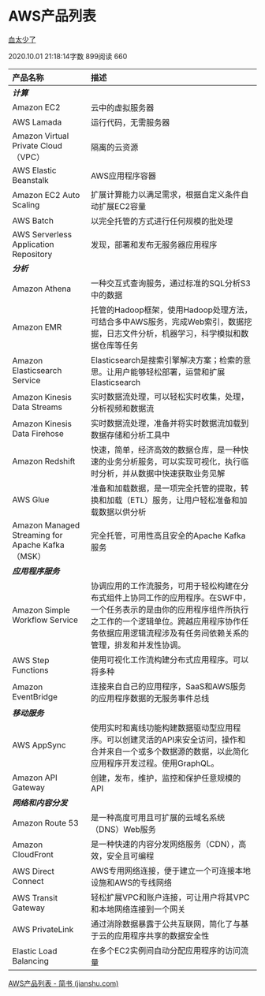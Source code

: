 # AWS产品列表

[血太少了](https://www.jianshu.com/u/3366ca80218e)

2020.10.01 21:18:14字数 899阅读 660

| **产品名称**                                     | **描述**                                                     |
| :----------------------------------------------- | :----------------------------------------------------------- |
| ***计算***                                       |                                                              |
| Amazon EC2                                       | 云中的虚拟服务器                                             |
| AWS Lamada                                       | 运行代码，无需服务器                                         |
| Amazon Virtual Private Cloud（VPC）              | 隔离的云资源                                                 |
| AWS Elastic Beanstalk                            | AWS应用程序容器                                              |
| Amazon EC2 Auto Scaling                          | 扩展计算能力以满足需求，根据自定义条件自动扩展EC2容量        |
| AWS Batch                                        | 以完全托管的方式进行任何规模的批处理                         |
| AWS Serverless Application Repository            | 发现，部署和发布无服务器应用程序                             |
| ***分析***                                       |                                                              |
| Amazon Athena                                    | 一种交互式查询服务，通过标准的SQL分析S3中的数据              |
| Amazon EMR                                       | 托管的Hadoop框架，使用Hadoop处理方法，可结合多中AWS服务，完成Web索引，数据挖掘，日志文件分析，机器学习，科学模拟和数据仓库等任务 |
| Amazon Elasticsearch Service                     | Elasticsearch是搜索引擎解决方案；检索的意思。让用户能够轻松部署，运营和扩展Elasticsearch |
| Amazon Kinesis Data Streams                      | 实时数据流处理，可以轻松实时收集，处理，分析视频和数据流     |
| Amazon Kinesis Data Firehose                     | 实时数据流处理，准备并将实时数据流加载到数据存储和分析工具中 |
| Amazon Redshift                                  | 快速，简单，经济高效的数据仓库，是一种快速的业务分析服务，可以实现可视化，执行临时分析，并从数据中快速获取业务见解 |
| AWS Glue                                         | 准备和加载数据，是一项完全托管的提取，转换和加载（ETL）服务，让用户轻松准备和加载数据以供分析 |
| Amazon Managed Streaming for Apache Kafka（MSK） | 完全托管，可用性高且安全的Apache Kafka服务                   |
| ***应用程序服务***                               |                                                              |
| Amazon Simple Workflow Service                   | 协调应用的工作流服务，可用于轻松构建在分布式组件上协同工作的应用程序。在SWF中，一个任务表示的是由你的应用程序组件所执行之工作的一个逻辑单位。跨越应用程序协作任务依据应用逻辑流程涉及有任务间依赖关系的管理，排发和并发性协调。 |
| AWS Step Functions                               | 使用可视化工作流构建分布式应用程序。可以将多种               |
| Amazon EventBridge                               | 连接来自自己的应用程序，SaaS和AWS服务的应用程序数据的无服务事件总线 |
| ***移动服务***                                   |                                                              |
| AWS AppSync                                      | 使用实时和离线功能构建数据驱动型应用程序。可以创建灵活的API来安全访问，操作和合并来自一个或多个数据源的数据，以此简化应用程序开发过程。使用GraphQL。 |
| Amazon API Gateway                               | 创建，发布，维护，监控和保护任意规模的API                    |
| ***网络和内容分发***                             |                                                              |
| Amazon Route 53                                  | 是一种高度可用且可扩展的云域名系统（DNS）Web服务             |
| Amazon CloudFront                                | 是一种快速的内容分发网络服务（CDN），高效，安全且可编程      |
| AWS Direct Connect                               | AWS专用网络连接，便于建立一个可连接本地设施和AWS的专线网络   |
| AWS Transit Gateway                              | 轻松扩展VPC和账户连接，可让用户将其VPC和本地网络连接到一个网关 |
| AWS PrivateLink                                  | 通过消除数据暴露于公共互联网，简化了与基于云的应用程序共享的数据安全性 |
| Elastic Load Balancing                           | 在多个EC2实例间自动分配应用程序的访问流量                    |



[AWS产品列表 - 简书 (jianshu.com)](https://www.jianshu.com/p/63e16eb5bb8b)